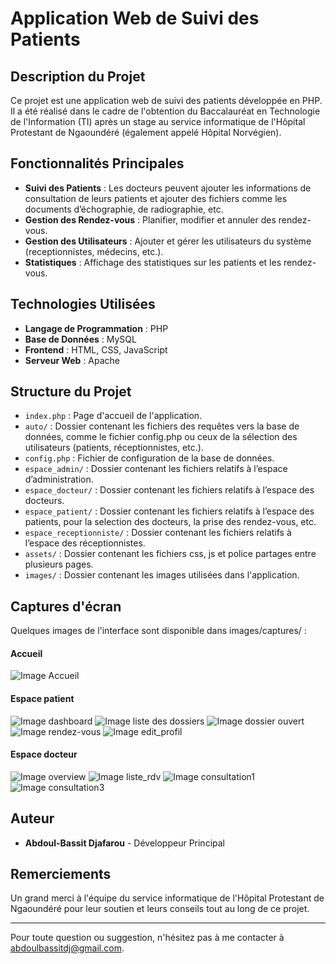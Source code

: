 # Application Web de Suivi des Patients

## Description du Projet
Ce projet est une application web de suivi des patients développée en PHP. Il a été réalisé dans le cadre de l'obtention du Baccalauréat en Technologie de l'Information (TI) après un stage au service informatique de l'Hôpital Protestant de Ngaoundéré (également appelé Hôpital Norvégien).

## Fonctionnalités Principales
- **Suivi des Patients** : Les docteurs peuvent ajouter les informations de consultation de leurs patients et ajouter des fichiers comme les documents d’échographie, de radiographie, etc.
- **Gestion des Rendez-vous** : Planifier, modifier et annuler des rendez-vous.
- **Gestion des Utilisateurs** : Ajouter et gérer les utilisateurs du système (receptionnistes, médecins, etc.).
- **Statistiques** : Affichage des statistiques sur les patients et les rendez-vous.

## Technologies Utilisées
- **Langage de Programmation** : PHP
- **Base de Données** : MySQL
- **Frontend** : HTML, CSS, JavaScript
- **Serveur Web** : Apache

## Structure du Projet
- `index.php` : Page d'accueil de l'application.
- `auto/` :  Dossier contenant les fichiers des requêtes vers la base de données, comme le fichier config.php ou ceux de la sélection des utilisateurs (patients, réceptionnistes, etc.).
- `config.php` : Fichier de configuration de la base de données.
- `espace_admin/` :  Dossier contenant les fichiers relatifs à l’espace d’administration.
- `espace_docteur/` : Dossier contenant les fichiers relatifs à l’espace des docteurs.
- `espace_patient/` : Dossier contenant les fichiers relatifs à l’espace des patients, pour la selection des docteurs, la prise des rendez-vous, etc.
- `espace_receptionniste/` : Dossier contenant les fichiers relatifs à l’espace des réceptionnistes.
- `assets/` : Dossier contenant les fichiers css, js et police partages entre plusieurs pages.
- `images/` : Dossier contenant les images utilisées dans l'application.

## Captures d'écran
Quelques images de l'interface sont disponible dans images/captures/ :

#### Accueil
![Image Accueil](images/captures/home.png)

#### Espace patient
![Image dashboard](images/captures/dashboard.png)
![Image liste des dossiers](images/captures/dossiers.png)
![Image dossier ouvert](images/captures/dossier.png)
![Image rendez-vous](images/captures/rendez-vous.png)
![Image edit_profil](images/captures/edit_profil.png)

#### Espace docteur
![Image overview](images/captures/overview.png)
![Image liste_rdv](images/captures/liste_rdv.png)
![Image consultation1](images/captures/consultation1.png)
![Image consultation3](images/captures/consultation3.png)


## Auteur
- **Abdoul-Bassit Djafarou** - Développeur Principal

## Remerciements
Un grand merci à l'équipe du service informatique de l'Hôpital Protestant de Ngaoundéré pour leur soutien et leurs conseils tout au long de ce projet.

---

Pour toute question ou suggestion, n'hésitez pas à me contacter à abdoulbassitdj@gmail.com.

